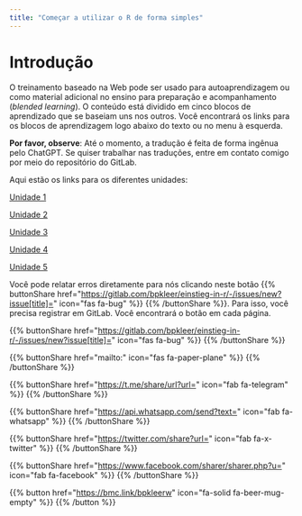 ```yaml
---
title: "Começar a utilizar o R de forma simples"
---
```


# Introdução

O treinamento baseado na Web pode ser usado para autoaprendizagem ou como material adicional no ensino para preparação e acompanhamento (*blended learning*). O conteúdo está dividido em cinco blocos de aprendizado que se baseiam uns nos outros. Você encontrará os links para os blocos de aprendizagem logo abaixo do texto ou no menu à esquerda.

**Por favor, observe**: Até o momento, a tradução é feita de forma ingênua pelo ChatGPT. Se quiser trabalhar nas traduções, entre em contato comigo por meio do repositório do GitLab.

Aqui estão os links para os diferentes unidades: 

[Unidade 1](./lb1/pt/index.html)  

[Unidade 2](./lb2/pt/index.html)  

[Unidade 3](./lb3/pt/index.html)  

[Unidade 4](./lb4/pt/index.html)  

[Unidade 5](./lb5/pt/index.html) 

Você pode relatar erros diretamente para nós clicando neste botão {{% buttonShare href="https://gitlab.com/bpkleer/einstieg-in-r/-/issues/new?issue[title]=" icon="fas fa-bug" %}} {{% /buttonShare %}}. Para isso, você precisa registrar em GitLab. Você encontrará o botão em cada página.

{{% buttonShare href="https://gitlab.com/bpkleer/einstieg-in-r/-/issues/new?issue[title]=" icon="fas fa-bug" %}} {{% /buttonShare %}} 

{{% buttonShare href="mailto:" icon="fas fa-paper-plane" %}} {{% /buttonShare %}}

{{% buttonShare href="https://t.me/share/url?url=" icon="fab fa-telegram" %}} {{% /buttonShare %}}

{{% buttonShare href="https://api.whatsapp.com/send?text=" icon="fab fa-whatsapp" %}} {{% /buttonShare %}}

{{% buttonShare href="https://twitter.com/share?url=" icon="fab fa-x-twitter" %}} {{% /buttonShare %}}

{{% buttonShare href="https://www.facebook.com/sharer/sharer.php?u=" icon="fab fa-facebook" %}} {{% /buttonShare %}}

{{% button href="https://bmc.link/bpkleerw" icon="fa-solid fa-beer-mug-empty" %}} {{% /button %}}
